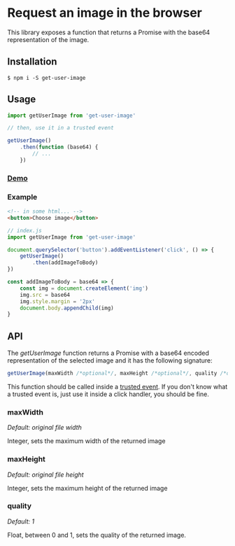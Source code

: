 # Request an image in the browser

This library exposes a function that returns a Promise with the base64 representation of the image.

## Installation

```
$ npm i -S get-user-image
```

## Usage

```javascript
import getUserImage from 'get-user-image'

// then, use it in a trusted event

getUserImage()
    .then(function (base64) {
        // ...
    })
```

### [Demo](https://repl.it/@iguatemicanfield/get-user-image)

### Example

```html
<!-- in some html... -->
<button>Choose image</button>
```


```javascript
// index.js
import getUserImage from 'get-user-image'

document.querySelector('button').addEventListener('click', () => {
    getUserImage()
        .then(addImageToBody)
})

const addImageToBody = base64 => {
    const img = document.createElement('img')
    img.src = base64
    img.style.margin = '2px'
    document.body.appendChild(img)
}
```


## API

The *getUserImage* function returns a Promise with a base64 encoded representation of the selected image and it has the following signature:

```javascript
getUserImage(maxWidth /*optional*/, maxHeight /*optional*/, quality /*optional*/)
```

This function should be called inside a [trusted event](https://developer.mozilla.org/en-US/docs/Web/API/Event/isTrusted). If you don't know what a trusted event is, just use it inside a click handler, you should be fine.

### maxWidth

*Default: original file width*

Integer, sets the maximum width of the returned image

### maxHeight

*Default: original file height*

Integer, sets the maximum height of the returned image

### quality

*Default: 1*

Float, between 0 and 1, sets the quality of the returned image.
